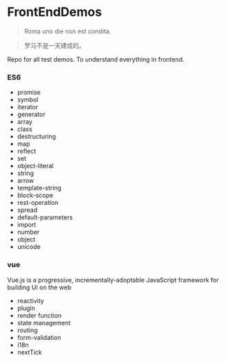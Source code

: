 # FrontEndDemos

> Roma uno die non est condita.

> 罗马不是一天建成的。

Repo for all test demos. To understand everything in frontend.

### ES6

* promise
* symbol
* iterator
* generator
* array
* class
* destructuring
* map
* reflect
* set
* object-literal
* string
* arrow
* template-string
* block-scope
* rest-operation
* spread
* default-parameters
* import
* number
* object
* unicode

### vue

Vue.js is a progressive, incrementally-adoptable JavaScript framework for building UI on the web

* reactivity
* plugin
* render function
* state management
* routing
* form-validation
* i18n
* nextTick
